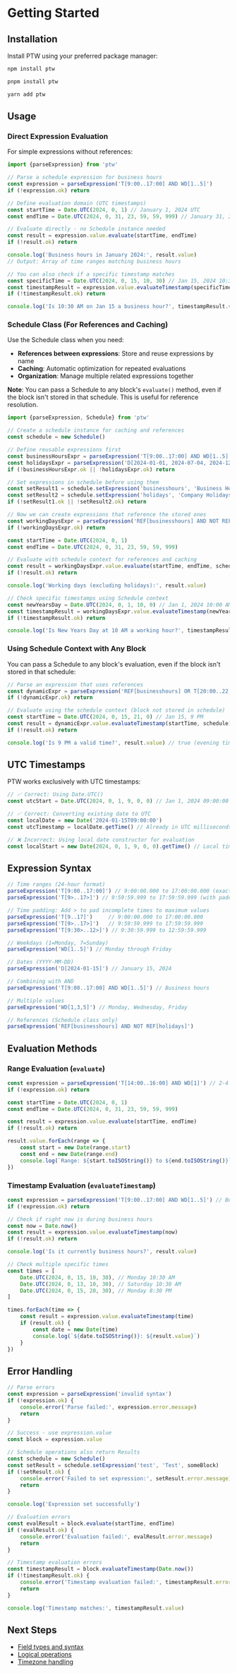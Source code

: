 # Getting Started

## Installation

Install PTW using your preferred package manager:

```bash [npm]
npm install ptw
```

```bash [pnpm]
pnpm install ptw
```

```bash [yarn]
yarn add ptw
```

## Usage

### Direct Expression Evaluation

For simple expressions without references:

```typescript
import {parseExpression} from 'ptw'

// Parse a schedule expression for business hours
const expression = parseExpression('T[9:00..17:00] AND WD[1..5]')
if (!expression.ok) return

// Define evaluation domain (UTC timestamps)
const startTime = Date.UTC(2024, 0, 1) // January 1, 2024 UTC
const endTime = Date.UTC(2024, 0, 31, 23, 59, 59, 999) // January 31, 2024 UTC

// Evaluate directly - no Schedule instance needed
const result = expression.value.evaluate(startTime, endTime)
if (!result.ok) return

console.log('Business hours in January 2024:', result.value)
// Output: Array of time ranges matching business hours

// You can also check if a specific timestamp matches
const specificTime = Date.UTC(2024, 0, 15, 10, 30) // Jan 15, 2024 10:30 AM UTC
const timestampResult = expression.value.evaluateTimestamp(specificTime)
if (!timestampResult.ok) return

console.log('Is 10:30 AM on Jan 15 a business hour?', timestampResult.value)
```

### Schedule Class (For References and Caching)

Use the Schedule class when you need:
- **References between expressions**: Store and reuse expressions by name
- **Caching**: Automatic optimization for repeated evaluations  
- **Organization**: Manage multiple related expressions together

**Note**: You can pass a Schedule to any block's `evaluate()` method, even if the block isn't stored in that schedule. This is useful for reference resolution.

```typescript
import {parseExpression, Schedule} from 'ptw'

// Create a schedule instance for caching and references
const schedule = new Schedule()

// Define reusable expressions first
const businessHoursExpr = parseExpression('T[9:00..17:00] AND WD[1..5]')
const holidaysExpr = parseExpression('D[2024-01-01, 2024-07-04, 2024-12-25]')
if (!businessHoursExpr.ok || !holidaysExpr.ok) return

// Set expressions in schedule before using them
const setResult1 = schedule.setExpression('businesshours', 'Business Hours', businessHoursExpr.value)
const setResult2 = schedule.setExpression('holidays', 'Company Holidays', holidaysExpr.value)
if (!setResult1.ok || !setResult2.ok) return

// Now we can create expressions that reference the stored ones
const workingDaysExpr = parseExpression('REF[businesshours] AND NOT REF[holidays]')
if (!workingDaysExpr.ok) return

const startTime = Date.UTC(2024, 0, 1)
const endTime = Date.UTC(2024, 0, 31, 23, 59, 59, 999)

// Evaluate with schedule context for references and caching
const result = workingDaysExpr.value.evaluate(startTime, endTime, schedule)
if (!result.ok) return

console.log('Working days (excluding holidays):', result.value)

// Check specific timestamps using Schedule context
const newYearsDay = Date.UTC(2024, 0, 1, 10, 0) // Jan 1, 2024 10:00 AM UTC
const timestampResult = workingDaysExpr.value.evaluateTimestamp(newYearsDay, schedule)
if (!timestampResult.ok) return

console.log('Is New Years Day at 10 AM a working hour?', timestampResult.value) // false (holiday)
```

### Using Schedule Context with Any Block

You can pass a Schedule to any block's evaluation, even if the block isn't stored in that schedule:

```typescript
// Parse an expression that uses references
const dynamicExpr = parseExpression('REF[businesshours] OR T[20:00..22:00]') // Business hours OR evening
if (!dynamicExpr.ok) return

// Evaluate using the schedule context (block not stored in schedule)
const startTime = Date.UTC(2024, 0, 15, 21, 0) // Jan 15, 9 PM
const result = dynamicExpr.value.evaluateTimestamp(startTime, schedule)
if (!result.ok) return

console.log('Is 9 PM a valid time?', result.value) // true (evening time)
```


## UTC Timestamps

PTW works exclusively with UTC timestamps:

```typescript
// ✅ Correct: Using Date.UTC()
const utcStart = Date.UTC(2024, 0, 1, 9, 0, 0) // Jan 1, 2024 09:00:00 UTC

// ✅ Correct: Converting existing date to UTC
const localDate = new Date('2024-01-15T09:00:00')
const utcTimestamp = localDate.getTime() // Already in UTC milliseconds

// ❌ Incorrect: Using local date constructor for evaluation
const localStart = new Date(2024, 0, 1, 9, 0, 0).getTime() // Local timezone
```

## Expression Syntax

```typescript
// Time ranges (24-hour format)
parseExpression('T[9:00..17:00]') // 9:00:00.000 to 17:00:00.000 (exact times)
parseExpression('T[9>..17>]') // 9:59:59.999 to 17:59:59.999 (with padding)

// Time padding: Add > to pad incomplete times to maximum values
parseExpression('T[9..17]')     // 9:00:00.000 to 17:00:00.000
parseExpression('T[9>..17>]')   // 9:59:59.999 to 17:59:59.999
parseExpression('T[9:30>..12>]') // 9:30:59.999 to 12:59:59.999

// Weekdays (1=Monday, 7=Sunday)  
parseExpression('WD[1..5]') // Monday through Friday

// Dates (YYYY-MM-DD)
parseExpression('D[2024-01-15]') // January 15, 2024

// Combining with AND
parseExpression('T[9:00..17:00] AND WD[1..5]') // Business hours

// Multiple values
parseExpression('WD[1,3,5]') // Monday, Wednesday, Friday

// References (Schedule class only)
parseExpression('REF[businesshours] AND NOT REF[holidays]')
```

## Evaluation Methods

### Range Evaluation (`evaluate`)

```typescript
const expression = parseExpression('T[14:00..16:00] AND WD[1]') // 2-4 PM on Mondays
if (!expression.ok) return

const startTime = Date.UTC(2024, 0, 1)
const endTime = Date.UTC(2024, 0, 31, 23, 59, 59, 999)

const result = expression.value.evaluate(startTime, endTime)
if (!result.ok) return

result.value.forEach(range => {
    const start = new Date(range.start)
    const end = new Date(range.end)
    console.log(`Range: ${start.toISOString()} to ${end.toISOString()}`)
})
```

### Timestamp Evaluation (`evaluateTimestamp`)

```typescript
const expression = parseExpression('T[9:00..17:00] AND WD[1..5]') // Business hours
if (!expression.ok) return

// Check if right now is during business hours
const now = Date.now()
const result = expression.value.evaluateTimestamp(now)
if (!result.ok) return

console.log('Is it currently business hours?', result.value)

// Check multiple specific times
const times = [
    Date.UTC(2024, 0, 15, 10, 30), // Monday 10:30 AM
    Date.UTC(2024, 0, 13, 10, 30), // Saturday 10:30 AM
    Date.UTC(2024, 0, 15, 20, 30), // Monday 8:30 PM
]

times.forEach(time => {
    const result = expression.value.evaluateTimestamp(time)
    if (result.ok) {
        const date = new Date(time)
        console.log(`${date.toISOString()}: ${result.value}`)
    }
})
```

## Error Handling

```typescript
// Parse errors
const expression = parseExpression('invalid syntax')
if (!expression.ok) {
    console.error('Parse failed:', expression.error.message)
    return
}

// Success - use expression.value
const block = expression.value

// Schedule operations also return Results
const schedule = new Schedule()
const setResult = schedule.setExpression('test', 'Test', someBlock)
if (!setResult.ok) {
    console.error('Failed to set expression:', setResult.error.message)
    return
}

console.log('Expression set successfully')

// Evaluation errors
const evalResult = block.evaluate(startTime, endTime)
if (!evalResult.ok) {
    console.error('Evaluation failed:', evalResult.error.message)
    return
}

// Timestamp evaluation errors
const timestampResult = block.evaluateTimestamp(Date.now())
if (!timestampResult.ok) {
    console.error('Timestamp evaluation failed:', timestampResult.error.message)
    return
}

console.log('Timestamp matches:', timestampResult.value)
```

## Next Steps

- [Field types and syntax](/guide/field-types)
- [Logical operations](/guide/logical-operations)
- [Timezone handling](/guide/timezones)
